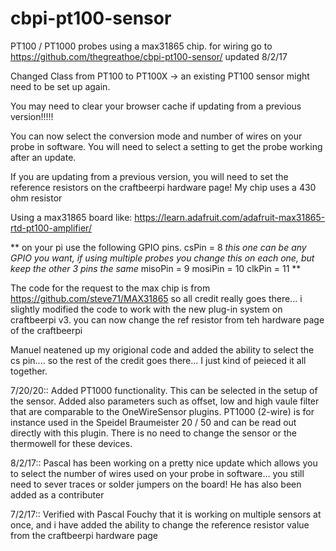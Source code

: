 # cbpi-pt100-sensor
PT100 / PT1000 probes using a max31865 chip.  for wiring go to https://github.com/thegreathoe/cbpi-pt100-sensor/ updated 8/2/17

Changed Class from PT100 to PT100X -> an existing PT100 sensor might need to be set up again.

You may need to clear your browser cache if updating from a previous version!!!!!

You can now select the conversion mode and number of wires on your probe in software.  You will need to select a setting to get the probe working after an update.

If you are updating from a previous version, you will need to set the reference resistors on the craftbeerpi hardware page!  My chip uses a 430 ohm resistor 

Using a max31865 board like: https://learn.adafruit.com/adafruit-max31865-rtd-pt100-amplifier/

**
on your pi use the following GPIO pins.
csPin = 8  *this one can be any GPIO you want, if using multiple probes you change this on each one, but keep the other 3 pins the same*
misoPin = 9
mosiPin = 10
clkPin = 11
**

The code for the request to the max chip is from https://github.com/steve71/MAX31865 so all credit really goes there... i slightly modified the code to work with the new plug-in system on craftbeerpi v3.  you can now change the ref resistor from teh hardware page of the craftbeerpi

Manuel neatened up my origional code and added the ability to select the cs pin.... so the rest of the credit goes there... I just kind of peieced it all together.

7/20/20:: Added PT1000 functionality. This can be selected in the setup of the sensor. Added also parameters such as offset, low and high vaule filter that are comparable to the OneWireSensor plugins. PT1000 (2-wire) is for instance used in the Speidel Braumeister 20 / 50 and can be read out directly with this plugin. There is no need to change the sensor or the thermowell for these devices.

8/2/17:: Pascal has been working on a pretty nice update which allows you to select the number of wires used on your probe in software... you still need to sever traces or solder jumpers on the board!  He has also been added as a contributer

7/2/17:: Verified with Pascal Fouchy that it is working on multiple sensors at once, and i have added the ability to change the reference resistor value from the craftbeerpi hardware page

